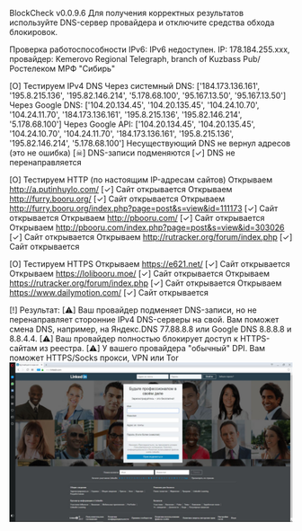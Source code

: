 BlockCheck v0.0.9.6
Для получения корректных результатов используйте DNS-сервер провайдера и отключите средства обхода блокировок.

Проверка работоспособности IPv6: IPv6 недоступен.
IP: 178.184.255.xxx, провайдер: Kemerovo Regional Telegraph, branch of Kuzbass Pub/ Ростелеком МРФ "Сибирь"

[O] Тестируем IPv4 DNS
	Через системный DNS:	 ['184.173.136.161', '195.8.215.136', '195.82.146.214', '5.178.68.100', '95.167.13.50', '95.167.13.50']
	Через Google DNS:	 ['104.20.134.45', '104.20.135.45', '104.24.10.70', '104.24.11.70', '184.173.136.161', '195.8.215.136', '195.82.146.214', '5.178.68.100']
	Через Google API:	 ['104.20.134.45', '104.20.135.45', '104.24.10.70', '104.24.11.70', '184.173.136.161', '195.8.215.136', '195.82.146.214', '5.178.68.100']
	Несуществующий DNS не вернул адресов (это не ошибка)
[☠] DNS-записи подменяются
[✓] DNS не перенаправляется

[O] Тестируем HTTP (по настоящим IP-адресам сайтов)
	Открываем  http://a.putinhuylo.com/
[✓] Сайт открывается
	Открываем  http://furry.booru.org/
[✓] Сайт открывается
	Открываем  http://furry.booru.org/index.php?page=post&s=view&id=111173
[✓] Сайт открывается
	Открываем  http://pbooru.com/
[✓] Сайт открывается
	Открываем  http://pbooru.com/index.php?page=post&s=view&id=303026
[✓] Сайт открывается
	Открываем  http://rutracker.org/forum/index.php
[✓] Сайт открывается

[O] Тестируем HTTPS
	Открываем  https://e621.net/
[✓] Сайт открывается
	Открываем  https://lolibooru.moe/
[✓] Сайт открывается
	Открываем  https://rutracker.org/forum/index.php
[✓] Сайт открывается
	Открываем  https://www.dailymotion.com/
[✓] Сайт открывается

[!] Результат:
[⚠] Ваш провайдер подменяет DNS-записи, но не перенаправляет сторонние IPv4 DNS-серверы на свой.
 Вам поможет смена DNS, например, на Яндекс.DNS 77.88.8.8 или Google DNS 8.8.8.8 и 8.8.4.4.
[⚠] Ваш провайдер полностью блокирует доступ к HTTPS-сайтам из реестра.
[⚠] У вашего провайдера "обычный" DPI. Вам поможет HTTPS/Socks прокси, VPN или Tor
![Image alt](https://github.com/KirillNik/BlockCheck/blob/master/1.jpg)
